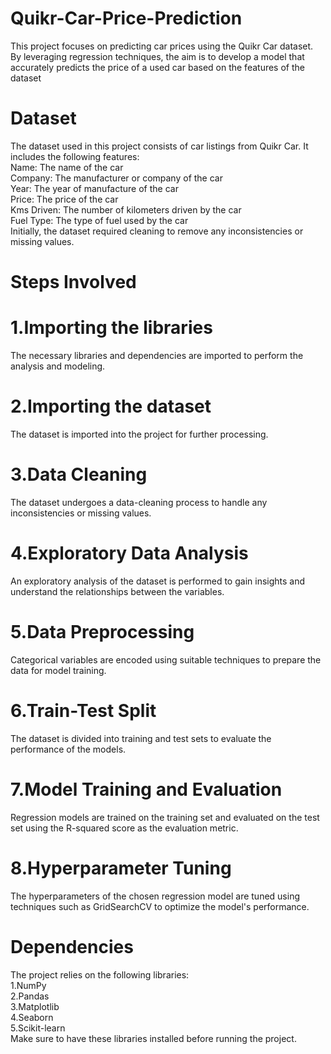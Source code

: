 # Quikr-Car-Price-Prediction
This project focuses on predicting car prices using the Quikr Car dataset. By leveraging regression techniques, the aim is to develop a model that accurately predicts the price of a used car based on the features of the dataset
# Dataset
The dataset used in this project consists of car listings from Quikr Car. It includes the following features:                           
Name: The name of the car                                                                                                              
Company: The manufacturer or company of the car                                                                                        
Year: The year of manufacture of the car                                                                                               
Price: The price of the car                                                                                                            
Kms Driven: The number of kilometers driven by the car                                                                                 
Fuel Type: The type of fuel used by the car                                                                                            
Initially, the dataset required cleaning to remove any inconsistencies or missing values.
# Steps Involved 
# 1.Importing the libraries
The necessary libraries and dependencies are imported to perform the analysis and modeling.
# 2.Importing the dataset
The dataset is imported into the project for further processing.
# 3.Data Cleaning
The dataset undergoes a data-cleaning process to handle any inconsistencies or missing values.
# 4.Exploratory Data Analysis
An exploratory analysis of the dataset is performed to gain insights and understand the relationships between the variables.
# 5.Data Preprocessing
Categorical variables are encoded using suitable techniques to prepare the data for model training.
# 6.Train-Test Split
The dataset is divided into training and test sets to evaluate the performance of the models.
# 7.Model Training and Evaluation
Regression models are trained on the training set and evaluated on the test set using the R-squared score as the evaluation metric.
# 8.Hyperparameter Tuning
The hyperparameters of the chosen regression model are tuned using techniques such as GridSearchCV to optimize the model's performance.
# Dependencies
The project relies on the following libraries:                                                                                          
1.NumPy                                                                                                                                 
2.Pandas                                                                                                                                
3.Matplotlib                                                                                                                            
4.Seaborn                                                                                                                               
5.Scikit-learn                                                                                                                          
Make sure to have these libraries installed before running the project.

